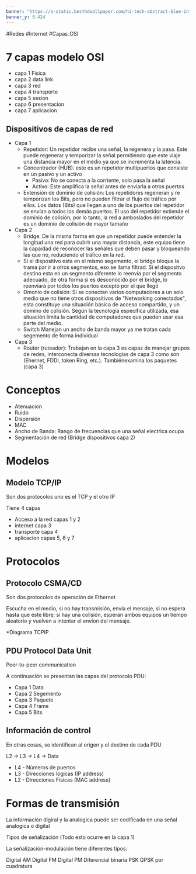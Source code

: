 ```yaml
---
banner: "https://a-static.besthdwallpaper.com/hi-tech-abstract-blue-interface-wallpaper-2560x1440-63713_51.jpg"
banner_y: 0.424
---
```


#Redes #Internet #Capas_OSI 

# 7 capas modelo OSI
* capa 1 Fisica
* capa 2 data link
* capa 3 red
* capa 4 transporte
* capa 5 sesion
* capa 6 presentacion
* capa 7 aplicacion

## Dispositivos de capas de red

* Capa 1 
	* Repetidor: Un repetidor recibe una señal, la regenera y la pasa. Este puede regenerar y temporizar la señal permitiendo que este viaje una distancia mayor en el medio ya que se incrementa la latencia.
	* Concentrador (HUB): este es un repetidor multipuertos que consiste en un pasivo y un activo
		* Pasivo: No se conecta a la corriente, solo pasa la señal
		* Activo:  Este amplifica la señal antes de enviarla a otros puertos
	* Extensión de dominio de colisión: Los repetidores regeneran y re temporizan los Bits, pero no pueden filtrar el flujo de tráfico por ellos. Los datos (Bits) que llegan a uno de los puertos del repetidor se envían a todos los demás puertos. El uso del repetidor extiende el dominio de colisión, por lo tanto, la red a amboslados del repetidor es un dominio de colisión de mayor tamaño
* Capa 2
	* Bridge: De la misma forma en que un repetidor puede entender la longitud una red para cubrir una mayor distancia, este equipo tiene la capaidad de reconocer las señales que deben pasar y bloqueando las que no, reduciendo el tráfico en la red.
	* Si el dispositivo esta en el mismo segemento, el bridge bloque la trama par ir a otros segmentos, eso se llama filtrad. Si el dispositvo destino esta en un segmento diferente lo reenvía por el segmento adecuado, de otra forma si es desconocido por el bridge, lo reenviará por todos los puertos excepto por el que llegó
	* Dmonio de colisión: Si se conectan varios computadores a un solo medio que no tiene otros dispositivos de "Networking conectados", esta constituye una situación básica de acceso compartido, y un domino de colisión. Según la tecnología específica utilizada, esa situación limita la cantidad de computadores que pueden usar esa parte del medio.
	* Switch Manejan un ancho de banda mayor ya me tratan cada segemento de forma individual
* Capa 3
	* Router (ruteador): Trabajan en la capa 3 es capaz de manejar grupos de redes, interconecta diversas tecnologías de capa 3 como son (Ehernet, FDDI, token Ring, etc.). Tambiénexamina los paquetes (capa 3)
	


# Conceptos

* Atenuacion 
* Ruido
* Dispersión 
* MAC
* Ancho de Banda: Rango de frecuencias que una señal electrica ocupa
* Segmentación de red (Bridge dispositivos capa 2)

# Modelos

##  Modelo TCP/IP 

Son dos protocolos uno es el TCP y el otro IP 

Tiene 4 capas

* Acceso a la red capas 1 y 2
* internet capa 3 
* transporte capa 4
* aplicacion capas 5, 6 y 7


# Protocolos

##  Protocolo CSMA/CD

Son dos protocolos de operación de Ethernet 

Escucha en el medio, si no hay transmisión, envía el mensaje, si no espera hasta que este libre; si hay una colisión, esperan ambos equipos un tiempo aleatorio y vuelven a intentar el envíon del mensaje.


*Diagrama TCPIP

## PDU Protocol Data Unit 

Peer-to-peer communication 

A continuación se presentan las capas del protocolo PDU:
* Capa 1 Data
* Capa 2 Segemento
* Capa 3 Paquete
* Capa 4  Frame
* Capa 5 Bits

## Información de control

En otras cosas, se identifican al origen y el destino de cada PDU

L2 -> L3 -> L4 -> Data

* L4 - Números de puertos
* L3 - Direcciones lógicas (IP address)
* L2 - Direcciones Físicas (MAC address)

# Formas de transmisión

La información digiral y la analogica puede ser codificada en una señal analogica o digital 

Tipos de señalización (Todo esto ocurre en la capa 1)

La señalización-modulación tiene diferentes tipos:

Digital AM
Digital FM
Digital PM
Diferencial binaria PSK
QPSK por cuadratura 





